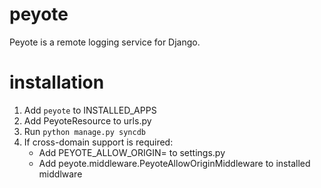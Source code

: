 peyote
======

Peyote is a remote logging service for Django.


installation
============
1. Add `peyote` to INSTALLED_APPS
2. Add PeyoteResource to urls.py
3. Run `python manage.py syncdb`
4. If cross-domain support is required:
   - Add PEYOTE_ALLOW_ORIGIN=<regex> to settings.py
   - Add peyote.middleware.PeyoteAllowOriginMiddleware
     to installed middlware
